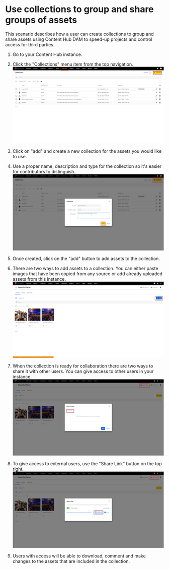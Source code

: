 # Use collections to group and share groups of assets​

This scenario describes how a user can create collections to group and share assets using Content Hub DAM to speed-up projects​ and control access for third parties.

1. Go to your Content Hub instance.

1. Click the "Collections" menu item from the top navigation.
![create collection](./media/1-create-collection.png)

1. Click on "add" and create a new collection for the assets you would like to use.
1. Use a proper name, description and type for the collection so it's easier for contributors to distinguish.
![proper collection detail](./media/2-collection-detail.png)

1. Once created, click on the "add" button to add assets to the collection.
1. There are two ways to add assets to a collection. You can either paste images that have been copied from any source or add already uploaded assets from this instance.
![add assets to collection](./media/3-add-assets.png)

1. When the collection is ready for collaboration there are two ways to share it with other users. You can give access to other users in your instance.
![give other users access to collection](./media/4-user-access.png)

1. To give access to external users, use the "Share Link" button on the top right.
![Share collection with external users](./media/5-external-share.png)

1. Users with access will be able to download, comment and make changes to the assets that are included in the collection.
